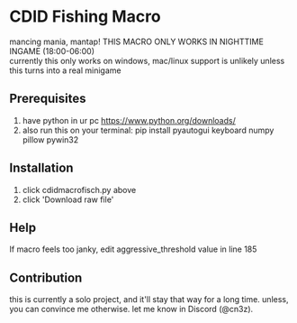 # CDID Fishing Macro
mancing mania, mantap! THIS MACRO ONLY WORKS IN NIGHTTIME INGAME (18:00-06:00)<br/>
currently this only works on windows, mac/linux support is unlikely unless this turns into a real minigame

## Prerequisites
1. have python in ur pc https://www.python.org/downloads/
2. also run this on your terminal: pip install pyautogui keyboard numpy pillow pywin32

## Installation
1. click cdidmacrofisch.py above
2. click 'Download raw file'

## Help
If macro feels too janky, edit aggressive_threshold value in line 185
   
## Contribution
this is currently a solo project, and it'll stay that way for a long time. unless, you can convince me otherwise. let me know in Discord (@cn3z).
